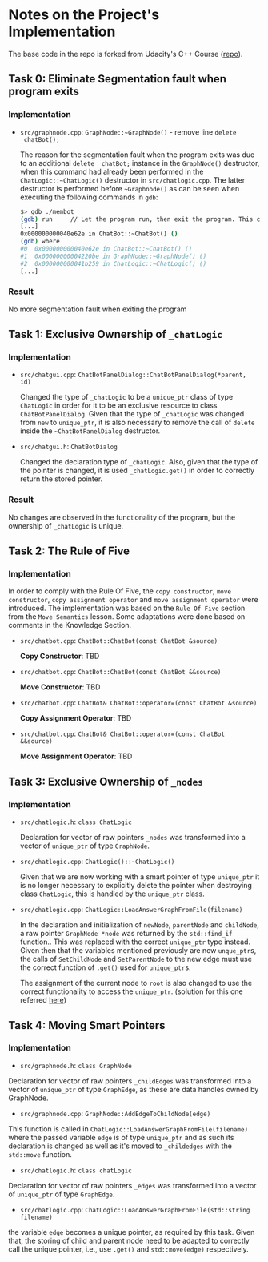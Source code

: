# Notes on the Project's Implementation

The base code in the repo is forked from Udacity's C++ Course ([repo](https://github.com/udacity/CppND-Memory-Management-Chatbot)).

## Task 0: Eliminate Segmentation fault when program exits

### Implementation

- `src/graphnode.cpp`: `GraphNode::~GraphNode()` - remove line `delete _chatBot();`

  The reason for the segmentation fault when the program exits was due to an additional `delete _chatBot;` instance in the `GraphNode()` destructor, when this command had already been performed in the `ChatLogic::~ChatLogic()` destructor in `src/chatlogic.cpp`. The latter destructor is performed before `~Graphnode()` as can be seen when executing the following commands in `gdb`:

  ```bash
  $> gdb ./membot
  (gdb) run     // Let the program run, then exit the program. This creates a segmentation fault, as well as a coredump.
  [...]
  0x000000000040e62e in ChatBot::~ChatBot() ()
  (gdb) where
  #0  0x000000000040e62e in ChatBot::~ChatBot() ()
  #1  0x00000000004220be in GraphNode::~GraphNode() ()
  #2  0x000000000041b259 in ChatLogic::~ChatLogic() ()
  [...]
  ```

### Result

No more segmentation fault when exiting the program

## Task 1: Exclusive Ownership of `_chatLogic`

### Implementation

- `src/chatgui.cpp`: `ChatBotPanelDialog::ChatBotPanelDialog(*parent, id)`

  Changed the type of `_chatLogic` to be a `unique_ptr` class of type `ChatLogic` in order for it to be an exclusive resource to class `ChatBotPanelDialog`. Given that the type of `_chatLogic` was changed from `new` to `unique_ptr`, it is also necessary to remove the call of `delete` inside the `~ChatBotPanelDialog` destructor.

- `src/chatgui.h`: `ChatBotDialog`

  Changed the declaration type of `_chatLogic`. Also, given that the type of the pointer is changed, it is used `_chatLogic.get()` in order to correctly return the stored pointer.

### Result

No changes are observed in the functionality of the program, but the ownership of `_chatLogic` is unique.

## Task 2: The Rule of Five

### Implementation

  In order to comply with the Rule Of Five, the `copy constructor`,  `move constructor`, `copy assignment operator` and `move assignment operator` were introduced. The implementation was based on the `Rule Of Five` section from the `Move Semantics` lesson. Some adaptations were done based on comments in the Knowledge Section.

- `src/chatbot.cpp`: `ChatBot::ChatBot(const ChatBot &source)`

  **Copy Constructor**: TBD

- `src/chatbot.cpp`: `ChatBot::ChatBot(const ChatBot &&source)`

  **Move Constructor**: TBD

- `src/chatbot.cpp`: `ChatBot& ChatBot::operator=(const ChatBot &source)`

  **Copy Assignment Operator**: TBD

- `src/chatbot.cpp`: `ChatBot& ChatBot::operator=(const ChatBot &&source)`

  **Move Assignment Operator**: TBD

## Task 3: Exclusive Ownership of `_nodes`

### Implementation

- `src/chatlogic.h`: `class ChatLogic`

  Declaration for vector of raw pointers `_nodes` was transformed into a vector of `unique_ptr` of type `GraphNode`.

- `src/chatlogic.cpp`: `ChatLogic()::~ChatLogic()`

  Given that we are now working with a smart pointer of type `unique_ptr` it is no longer necessary to explicitly delete the pointer when destroying class `ChatLogic`, this is handled by the `unique_ptr` class.

- `src/chatlogic.cpp`: `ChatLogic::LoadAnswerGraphFromFile(filename)`

  In the declaration and initialization of `newNode`, `parentNode` and `childNode`, a raw pointer `GraphNode *node` was returned by the `std::find_if` function.. This was replaced with the correct `unique_ptr` type instead. Given then that the variables mentioned previously are now `unque_ptr`s, the calls of `SetChildNode` and `SetParentNode` to the new edge must use the correct function of `.get()` used for `unique_ptr`s.

  The assignment of the current node to `root` is also changed to use the correct functionality to access the `unique_ptr`. (solution for this one referred [here](https://knowledge.udacity.com/questions/120851))

## Task 4: Moving Smart Pointers

### Implementation

  - `src/graphnode.h`: `class GraphNode`

  Declaration for vector of raw pointers `_childEdges` was transformed into a vector of `unique_ptr` of type `GraphEdge`, as these are data handles owned by GraphNode.

  - `src/graphnode.cpp`: `GraphNode::AddEdgeToChildNode(edge)`

  This function is called in `ChatLogic::LoadAnswerGraphFromFile(filename)` where the passed variable `edge` is of type `unique_ptr` and as such its declaration is changed as well as it's moved to `_childedges` with the `std::move` function.

  - `src/chatlogic.h`: `class chatLogic`

  Declaration for vector of raw pointers `_edges` was transformed into a vector of `unique_ptr` of type `GraphEdge`.

  - `src/chatlogic.cpp`: `ChatLogic::LoadAnswerGraphFromFile(std::string filename)`

  the variable `edge` becomes a unique pointer, as required by this task. Given that, the storing of child and parent node need to be adapted to correctly call the unique pointer, i.e., use `.get()` and `std::move(edge)` respectively.


